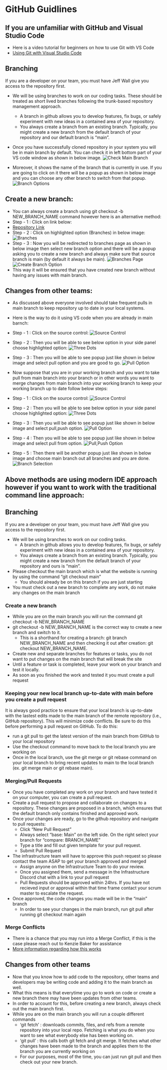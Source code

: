 # GitHub Guidlines
## If you are unfamiliar with GitHub and Visual Studio Code
* Here is a video tutorial for beginners on how to use Git with VS Code
* [Using Git with Visual Studio Code](https://youtu.be/i_23KUAEtUM?si=peF_blDt208dr8tu)

## Branching
If you are a developer on your team, you must have Jeff Wall give you access to the repository first.

* We will be using branches to work on our coding tasks. These should be treated as short lived branches following the trunk-based repository management approach.  
    - A branch in github allows you to develop features, fix bugs, or safely experiment with new ideas in a contained area of your repository. 
    - You always create a branch from an existing branch. Typically, you might create a new branch from the default branch of your repository and our default branch is “main”. 

* Once you have successfully cloned repository in your system you will be in main branch by default. You can check it in left bottom part of your VS code window as shown in below image.
![Check Main Branch](https://github.com/jeffreywallphd/HealthHarbor/blob/Dco_Update/docs/Documentation_Images/check_branch.png)
* Moreover, it shows the name of the branch that is currently in use. If you are going to click on it there will be a popup as shown in below image and you can choose any other branch to switch from that popup.
![Branch Options](https://github.com/jeffreywallphd/AutoProphet/HealthHarbor/blob/Dco_Update/docs/Documentation_Images/branch_options.png)

## Create a new branch:
* You can always create a branch using git checkout -b  NEW_BRANCH_NAME command however here is an alternative method:
* Step - 1 : Click on link below:
* [Repository Link](https://github.com/jeffreywallphd/AutoProphet)
* Step - 2 : Click on highlighted option (Branches) in below image:
![Branches](https://github.com/jeffreywallphd/HealthHarbor/blob/Dco_Update/docs/Documentation_Images/branches.png)
* Step - 3 : Now you will be redirected to branches page as shown in below image then select new branch option and there will be a popup asking you to create a new branch and always make sure that source branch is main (by default it always be main).
![Branches Page](https://github.com/jeffreywallphd/HealthHarbor/blob/Dco_Update/docs/Documentation_Images/branches_page.png)
![Create Branch Option](https://github.com/jeffreywallphd/HealthHarbor/blob/Dco_Update/docs/Documentation_Images/create_branch.png)   
* This way it will be ensured that you have created new branch without having any issues with main branch. 

## Changes from other teams:
* As discussed above everyone involved should take frequent pulls in main branch to keep repository up to date in your local systems.

* Here is the way to do it using VS code when you are already in main barnch:
* Step - 1 : Click on the source control:
![Source Control](https://github.com/jeffreywallphd/HealthHarbor/blob/Dco_Update/docs/Documentation_Images/Source_control.png)
* Step - 2 : Then you will be able to see below option in your side panel choose highlighted option:
![Three Dots](https://github.com/jeffreywallphd/HealthHarbor/blob/Dco_Update/docs/Documentation_Images/three_dots.png)  
* Step - 3 : Then you will be able to see popup just like shown in below image and select pull option and you are good to go.
![Pull Option](https://github.com/jeffreywallphd/HealthHarbor/blob/Dco_Update/docs/Documentation_Images/pull.png)

* Now suppose that you are in your working branch and you want to take pull from main branch into your branch or in other words you want to merge changes from main branch into your working branch to keep your working branch up to date follow below steps:
* Step - 1 : Click on the source control:
![Source Control](https://github.com/jeffreywallphd/HealthHarbor/blob/Dco_Update/docs/Documentation_Images/Source_control.png)
* Step - 2 : Then you will be able to see below option in your side panel choose highlighted option:
![Three Dots](https://github.com/jeffreywallphd/HealthHarbor/blob/Dco_Update/docs/Documentation_Images/three_dots.png)  
* Step - 3 : Then you will be able to see popup just like shown in below image and select pull,push option.
![Pull Option](https://github.com/jeffreywallphd/HealthHarbor/blob/Dco_Update/docs/Documentation_Images/images/pull.png)
* Step - 4 : Then you will be able to see popup just like shown in below image and select pull from option.
![Pull,Push Option](https://github.com/jeffreywallphd/HealthHarbor/blob/Dco_Update/docs/Documentation_Images/pull_from.png)
* Step - 5 : Then there will be another popup just like shown in below image and choose main branch out all branches and you are done.
![Branch Selection](https://github.com/jeffreywallphd/HealthHarbor/blob/Dco_Update/docs/Documentation_Images/branch_select.png)

## Above methods are using modern IDE approach however if you want to work with the traditional command line approach:

## Branching
If you are a developer on your team, you must have Jeff Wall give you access to the repository first.

* We will be using branches to work on our coding tasks. 
    - A branch in github allows you to develop features, fix bugs, or safely experiment with new ideas in a contained area of your repository. 
    - You always create a branch from an existing branch. Typically, you might create a new branch from the default branch of your repository and ours is “main”. 
* Please checkout the main branch which is what the website is running by using the command “git checkout main” 
    - You should already be on this branch if you are just starting
* You must check out a new branch to complete any work, do not make any changes on the main branch
### Create a new branch 
* While you are on the main branch you will run the command git checkout -b  NEW_BRANCH_NAME
* git checkout -b NEW_BRANCH_NAME is the correct way to create a new branch and switch to it. 
    - This is a shorthand for creating a branch: git branch NEW_BRANCH_NAME and then checking it out after creation: git checkout NEW_BRANCH_NAME.
* Create new and separate branches for features or tasks, you do not want to put changes on the main branch that will break the site
* Until a feature or task is completed, leave your work on your branch and test it locally.
* As soon as you finished the work and tested it you must create a pull request

### Keeping your new local branch up-to-date with main before you create a pull request
It is always good practice to ensure that your local branch is up-to-date with the lastest edits made to the main branch of the remote repository (i.e., GitHub repository). This will minimize code conflicts. Be sure to do this before performing a pull request on GitHub. To do this:
* run a git pull to get the latest version of the main branch from GitHub to your local repository
* Use the checkout command to move back to the local branch you are working on
* Once in the local branch, use the git merge or git rebase command on your local branch to bring recent updates to main to the local branch (ex. git merge main or git rebase main).

### Merging/Pull Requests
* Once you have completed any work on your branch and have tested it on your computer, you can create a pull request. 
* Create a pull request to propose and collaborate on changes to a repository. These changes are proposed in a branch, which ensures that the default branch only contains finished and approved work.
* Once your changes are ready, go to the github repository and navigate to pull requests: 
    - Click “New Pull Request”
    - Always select “base: Main” on the left side.  On the right select your branch for “compare: BRANCH_NAME”
    - Type a title and fill out given template for your pull request.
    - Submit Pull Request
* The infrastructure team will have to approve this push request so please contact the team ASAP to get your branch approved and merged
    - Assign anyone on the Infrastructure Team to do your review. 
    - Once you assigned them, send a message in the Infrastructure Discord chat with a link to your pull request
    - Pull Requests should be approved within 24hrs. If you have not recieved input or approval within that time frame contact your scrum master to escalate the request.
* Once approved, the code changes you made will be in the “main” branch
    - In order to see your changes in the main branch, run git pull after running git checkout main again
### Merge Conflicts
* There is a chance that you may run into a Merge Conflict, if this is the case please reach out to Kenzie Baker for assistance
* [More information regarding how this works](https://docs.github.com/en/pull-requests/collaborating-with-pull-requests/proposing-changes-to-your-work-with-pull-requests/creating-a-pull-request)

## Changes from other teams
* Now that you know how to add code to the repository, other teams and developers may be writing code and adding it to the main branch as well. 
* What this means is that everytime you go to work on code or create a new branch there may have been updates from other teams. 
* In order to account for this, before creating a new branch, always check out the main branch first. 
* While you are on the main branch you will run a couple different commands
    - ‘git fetch’ : downloads commits, files, and refs from a remote repository into your local repo. Fetching is what you do when you want to see what everybody else has been working on.
    - ‘git pull’ : this calls both git fetch and git merge. It fetches what other changes have been made to the branch and applies them to the branch you are currently working on
    - For our purposes, most of the time, you can just run git pull and then check out your new branch. 
